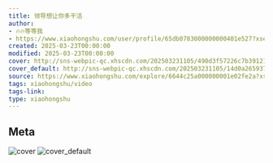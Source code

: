 ```yaml
---
title: 领导想让你多干活
author:
- 🔥🔥等等我
- https://www.xiaohongshu.com/user/profile/65db0783000000000401e527?xsec_token=undefined
created: 2025-03-23T00:00:00
modified: 2025-03-23T00:00:00
cover: http://sns-webpic-qc.xhscdn.com/202503231105/490d3f57226c7b391214b0b034de823d/1040g2sg312qqup6oka005per0u1h3p97pjc3f1o!nc_n_webp_prv_1
cover_default: http://sns-webpic-qc.xhscdn.com/202503231105/14d0a265937e0c815c2e62d2d78c96dd/1040g2sg312qqup6oka005per0u1h3p97pjc3f1o!nc_n_webp_mw_1
source: https://www.xiaohongshu.com/explore/6644c25a000000001e02fe2a?xsec_token=ABUCBo7K1OfOHz9MMU5LLDq_QuE9k9II4Y96jjEliM7mU=
tags: xiaohongshu/video
tags-link:
type: xiaohongshu
---
```


## Meta

![cover](http://sns-webpic-qc.xhscdn.com/202503231105/490d3f57226c7b391214b0b034de823d/1040g2sg312qqup6oka005per0u1h3p97pjc3f1o!nc_n_webp_prv_1)
![cover_default](http://sns-webpic-qc.xhscdn.com/202503231105/14d0a265937e0c815c2e62d2d78c96dd/1040g2sg312qqup6oka005per0u1h3p97pjc3f1o!nc_n_webp_mw_1)
